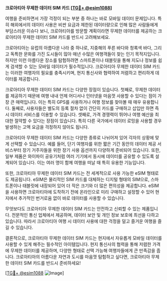 **크로아티아 무제한 데이터 SIM 카드 [[TG💪+ @esim1088](https://t.me/s/esim1088)]**

여행을 준비하면서 가장 걱정이 되는 부분 중 하나는 바로 모바일 데이터 문제입니다. 특히 해외에서의 데이터 사용은 비싼 요금과 제한된 데이터량으로 인해 많은 사람들에게 부담스러운 이슈다 보니, 크로아티아를 방문할 계획이라면 무제한 데이터를 제공하는 크로아티아 무제한 데이터 SIM 카드를 반드시 고려해보세요.

크로아티아는 유럽의 아름다운 나라 중 하나로, 지중해의 푸른 바다와 청록색 바다, 그리고 독특한 문화를 가진 도시들이 많아 매년 수많은 여행객들이 찾는 인기 목적지입니다. 하지만 이런 아름다운 장소를 탐험하려면 스마트폰이나 태블릿을 통해 지도나 정보를 쉽게 검색할 수 있는 모바일 데이터가 필수적입니다. 크로아티아 무제한 데이터 SIM 카드는 이러한 여행자의 필요를 충족시키며, 현지 통신사와 협력하여 저렴하고 편리하게 데이터를 제공합니다.

크로아티아 무제한 데이터 SIM 카드는 다양한 장점이 있습니다. 첫째로, 무제한 데이터를 제공하기 때문에 여행 내내 언제 어디서나 인터넷을 마음껏 사용할 수 있다는 점이 가장 큰 매력입니다. 이는 특히 GPS를 사용하거나 여행 정보를 찾아볼 때 매우 유용합니다. 둘째로, 사용자들은 별도의 등록 절차 없이 간단히 카드를 구매하고 삽입만 하면 즉시 데이터 서비스를 이용할 수 있습니다. 셋째로, 가격 경쟁력이 뛰어나 여행 예산을 최대한 절약할 수 있다는 장점이 있습니다. 특히 다른 국가에서 데이터 로밍을 사용할 경우 발생하는 고액 요금을 걱정하지 않아도 됩니다.

크로아티아 무제한 데이터 SIM 카드는 다양한 종류로 나뉘어져 있어 각자의 상황에 맞게 선택할 수 있습니다. 예를 들어, 단기 여행자를 위한 짧은 기간 동안의 데이터 제공 서비스부터 장기 거주자들을 위한 장기 사용 옵션까지 다양하게 준비되어 있습니다. 또한, 일부 제품은 와이파이 공유기처럼 여러 기기에서 동시에 데이터를 공유할 수 있도록 설계되어 있습니다. 이는 여러 명이 함께 여행을 떠날 때 특히 유용한 기능입니다.

또한, 크로아티아 무제한 데이터 SIM 카드는 전 세계적으로 사용 가능한 eSIM 형태로도 제공됩니다. eSIM은 물리적인 SIM 카드를 대체하는 디지털 형태의 SIM으로, 스마트폰이나 태블릿에 내장되어 있어 더 작은 크기와 더 많은 편의성을 제공합니다. eSIM을 사용하면 크로아티아에 도착하기 전에 온라인으로 미리 구매하고 설정할 수 있어 현지에서 추가적인 번거로움 없이 바로 데이터를 사용할 수 있습니다.

무엇보다도 크로아티아 무제한 데이터 SIM 카드는 안전하고 신뢰할 수 있는 제품입니다. 전문적인 통신 업체에서 제공하며, 데이터 보안 및 개인 정보 보호에 최선을 다하고 있습니다. 따라서 크로아티아 여행 시 데이터 사용에 대한 걱정을 덜고 즐거운 여행을 즐길 수 있습니다.

결론적으로, 크로아티아 무제한 데이터 SIM 카드는 현지에서 자유롭게 모바일 데이터를 사용할 수 있게 해주는 필수적인 아이템입니다. 현지 통신사의 협력을 통해 저렴한 가격에 무제한 데이터를 제공하며, 다양한 형태로 선택 가능해 여행자들에게 큰 만족감을 줍니다. 크로아티아의 아름다운 자연과 도시를 마음껏 탐험하고 싶다면, 크로아티아 무제한 데이터 SIM 카드를 반드시 준비하세요!

[[TG💪+ @esim1088](https://t.me/s/esim1088) ![Image](https://i.postimg.cc/Y0z9fWf4/image.png)]